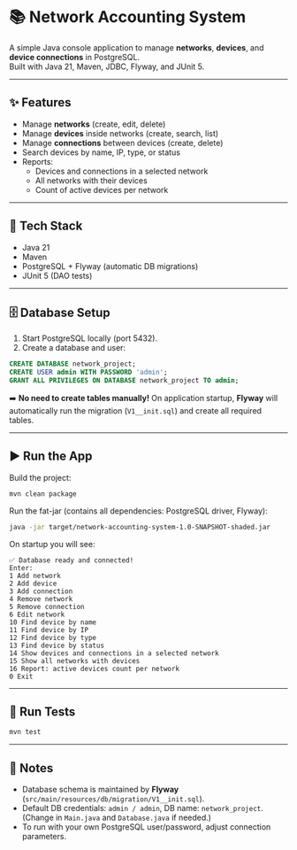 
# 📚 Network Accounting System

A simple Java console application to manage **networks**, **devices**, and **device connections** in PostgreSQL.  
Built with Java 21, Maven, JDBC, Flyway, and JUnit 5.

---

## ✨ Features
- Manage **networks** (create, edit, delete)
- Manage **devices** inside networks (create, search, list)
- Manage **connections** between devices (create, delete)
- Search devices by name, IP, type, or status
- Reports:
  - Devices and connections in a selected network
  - All networks with their devices
  - Count of active devices per network

---

## 🧱 Tech Stack
- Java 21  
- Maven  
- PostgreSQL + Flyway (automatic DB migrations)  
- JUnit 5 (DAO tests)  

---

## 🗄 Database Setup
1. Start PostgreSQL locally (port 5432).  
2. Create a database and user:  

```sql
CREATE DATABASE network_project;
CREATE USER admin WITH PASSWORD 'admin';
GRANT ALL PRIVILEGES ON DATABASE network_project TO admin;
````

➡️ **No need to create tables manually!**
On application startup, **Flyway** will automatically run the migration (`V1__init.sql`) and create all required tables.

---

## ▶️ Run the App

Build the project:

```bash
mvn clean package
```

Run the fat-jar (contains all dependencies: PostgreSQL driver, Flyway):

```bash
java -jar target/network-accounting-system-1.0-SNAPSHOT-shaded.jar
```

On startup you will see:

```
✅ Database ready and connected!
Enter:
1 Add network
2 Add device
3 Add connection
4 Remove network
5 Remove connection
6 Edit network
10 Find device by name
11 Find device by IP
12 Find device by type
13 Find device by status
14 Show devices and connections in a selected network
15 Show all networks with devices
16 Report: active devices count per network
0 Exit
```

---

## 🧪 Run Tests

```bash
mvn test
```

---

## 📝 Notes

* Database schema is maintained by **Flyway** (`src/main/resources/db/migration/V1__init.sql`).
* Default DB credentials: `admin / admin`, DB name: `network_project`.
  (Change in `Main.java` and `Database.java` if needed.)
* To run with your own PostgreSQL user/password, adjust connection parameters.
